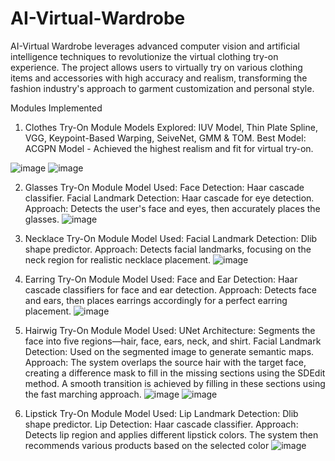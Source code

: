 # AI-Virtual-Wardrobe
AI-Virtual Wardrobe leverages advanced computer vision and artificial intelligence techniques to revolutionize the virtual clothing try-on experience. The project allows users to virtually try on various clothing items and accessories with high accuracy and realism, transforming the fashion industry's approach to garment customization and personal style.

Modules Implemented
1. Clothes Try-On Module
Models Explored:
IUV Model, Thin Plate Spline, VGG, Keypoint-Based Warping, SeiveNet, GMM & TOM.
Best Model: ACGPN Model - Achieved the highest realism and fit for virtual try-on.

![image](https://github.com/user-attachments/assets/ae6bcfe5-8e04-4687-ab1b-35fbf172b6c0)
![image](https://github.com/user-attachments/assets/0728cad9-65a0-48ac-8266-23f15a9619f6)


2. Glasses Try-On Module
Model Used:
Face Detection: Haar cascade classifier.
Facial Landmark Detection: Haar cascade for eye detection.
Approach:
Detects the user's face and eyes, then accurately places the glasses.
![image](https://github.com/user-attachments/assets/6dfd4fac-f69d-4576-9990-a5dce9855d98)

3. Necklace Try-On Module
Model Used:
Facial Landmark Detection: Dlib shape predictor.
Approach:
Detects facial landmarks, focusing on the neck region for realistic necklace placement.
![image](https://github.com/user-attachments/assets/33f11df4-5071-41fc-867d-45d7779085d5)

4. Earring Try-On Module
Model Used:
Face and Ear Detection: Haar cascade classifiers for face and ear detection.
Approach:
Detects face and ears, then places earrings accordingly for a perfect earring placement.
![image](https://github.com/user-attachments/assets/4650d994-2e5e-4b28-8c66-ecec75f5e156)

5. Hairwig Try-On Module
Model Used:
UNet Architecture: Segments the face into five regions—hair, face, ears, neck, and shirt.
Facial Landmark Detection: Used on the segmented image to generate semantic maps.
Approach:
The system overlaps the source hair with the target face, creating a difference mask to fill in the missing sections using the SDEdit method. A smooth transition is achieved by filling in these sections using the fast marching approach.
![image](https://github.com/user-attachments/assets/ef077882-2db4-4e1b-b056-2abdc515663c)
![image](https://github.com/user-attachments/assets/6dfec046-841c-46b2-9a49-711722ef6cc9)


6. Lipstick Try-On Module
Model Used:
Lip Landmark Detection: Dlib shape predictor.
Lip Detection: Haar cascade classifier.
Approach:
Detects lip region and applies different lipstick colors. The system then recommends various products based on the selected color
![image](https://github.com/user-attachments/assets/b3042108-fddf-4c6c-b8bb-f1f78b9c4b38)

